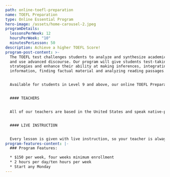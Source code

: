 ```yaml
---
path: online-toefl-preparation
name: TOEFL Preparation
type: Online Essential Program
hero-image: /assets/home-carousel-2.jpeg
programDetails:
  lessonsPerWeek: 12
  hoursPerWeek: "10"
  minutesPerLesson: 50
description: Achieve a higher TOEFL Score!
program-post-content: >-
  The TOEFL test challenges students to analyze and synthesize academic passages
  and use advanced discourse. Our program will give students test-taking
  strategies and enhance their ability at making inferences, integrating
  information, finding factual material and analyzing reading passages.


  Available for students in Level 9 and above, our online TOEFL Preparation course includes a rigorous review of all components of the test and extensive text practice, allowing students to achieve higher scores.


  #### TEACHERS


  All of our teachers are based in the United States and speak native-proficient level English. Every teacher has a TEFL Certificate or Master's Degree and extensive instructional experience.


  #### LIVE INSTRUCTION


  Every lesson is given with live instruction, so your teacher is always there to provide feedback and correction. You'll meet and practice with students from around the world as you improve your English skills together!
program-features-content: |-
  ### Program Features:

  * $150 per week, four weeks minimum enrollment
  * 2 hours per day/ten hours per week
  * Start any Monday
---
```

